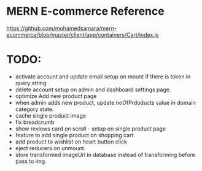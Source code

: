 # MERN E-commerce Reference

https://github.com/mohamedsamara/mern-ecommerce/blob/master/client/app/containers/Cart/index.js

# TODO:

- activate account and update email setup on mount if there is token in query string
- delete account setup on admin and dashboard settings page.
- optimize Add new product page
- when admin adds new product, update noOfPrdoducts value in domain category state.
- cache single product image
- fix breadcrumb
- show reviews card on scroll - setup on single product page
- feature to add single product on shopping cart
- add product to wishlist on heart button click
- eject reducers on unmount.
- store transformed imageUrl in database instead of transforming before pass to img.
